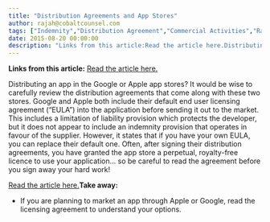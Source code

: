 ```yaml
---
title: "Distribution Agreements and App Stores"
author: rajah@cobaltcounsel.com
tags: ["Indemnity","Distribution Agreement","Commercial Activities","Rajah"]
date: 2015-08-20 00:00:00
description: "Links from this article:Read the article here.Distributing an app in the Google or Apple app stores? It would be wise to carefully review..."
---
```


**Links from this article:**
[Read the article here.](https://www.techinasia.com/talk/developing-mobile-app-southeast-asia-legal-tips/)

Distributing an app in the Google or Apple app stores? It would be wise to carefully review the distribution agreements that come along with these two stores. Google and Apple both include their default end user licensing agreement (“EULA”) into the application before sending it out to the market. This includes a limitation of liability provision which protects the developer, but it does not appear to include an indemnity provision that operates in favour of the supplier. However, it states that if you have your own EULA, you can replace their default one. Often, after signing their distribution agreements, you have granted the app store a perpetual, royalty-free licence to use your application... so be careful to read the agreement before you sign away your hard work!

[Read the article here.](https://www.techinasia.com/talk/developing-mobile-app-southeast-asia-legal-tips/)**Take away:**
- If you are planning to market an app through Apple or Google, read the licensing agreement to understand your options.